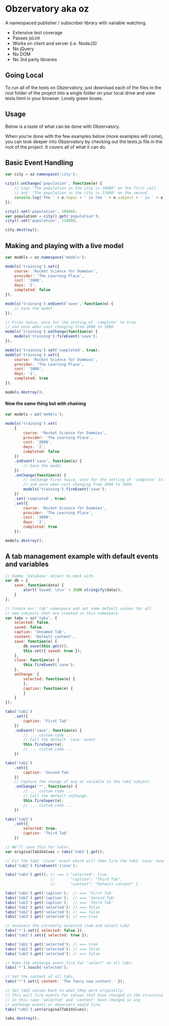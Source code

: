 Obzervatory aka oz
==================

A namespaced publisher / subscriber library with variable watching.

- Extensive test coverage
- Passes jsLint
- Works on client and server (i.e. NodeJS)
- No jQuery
- No DOM
- No 3rd party libraries

Going Local
-----------

To run all of the tests on Obzervatory, just download each of the files in the
root folder of the project into a single folder on your local drive and view 
tests.html in your browser.
Lovely green boxes.

Usage
-----

Below is a taste of what can be done with Obzervatory.

When you're done with the few examples below (more examples will come), you can look 
deeper into Obzervatory by checking out the tests.js file in the root of the project. 
It covers all of what it can do.

Basic Event Handling
--------------------
``` javascript
var city = oz.namespace('city');

city().onChange('population', function(e) { 
 	// Logs "The population in the city is 10000" on the first call
	// and  "The population in the city is 11000" on the second
	console.log('The ' + e.topic + ' in the ' + e.subject + ' is ' + e.value);
});

city().set('population', 10000);
var population = city().get('population');
city().set('population', 11000);

city.destroy();
```

Making and playing with a live model
------------------------------------
``` javascript
var models = oz.namespace('models');

models('training').set({
	course: 'Rocket Science for Dummies',
	provider: 'The Learning Place',
	cost: '2000',
	days: '2',
	completed: false
});

models('training').onEvent('save', function(e) {
	// Save the model
});

// Fires twice, once for the setting of 'complete' to true
// and once when cost changing from 2000 to 3000.
models('training').onChange(function(e) {
	models('training').fireEvent('save');
});

models('training').set('completed', true);
models('training').set({
	course: 'Rocket Science for Dummies',
	provider: 'The Learning Place',
	cost: '3000',
	days: '2',
	completed: true
});

models.destroy();
```

#### Now the same thing but with chaining

``` javascript
var models = oz('models');

models('training').set(
	{
		course: 'Rocket Science for Dummies',
		provider: 'The Learning Place',
		cost: '2000',
		days: '2',
		completed: false
	})
	.onEvent('save', function(e) {
		// Save the model
	})
	.onChange(function(e) {
		// onChange Fires twice, once for the setting of 'complete' to true
		// and once when cost changing from 2000 to 3000.
		models('training').fireEvent('save');
	})
	.set('completed', true)
	.set({
		course: 'Rocket Science for Dummies',
		provider: 'The Learning Place',
		cost: '3000',
		days: '2',
		completed: true
	});

models.destroy();
```

A tab management example with default events and variables
----------------------------------------------------------

``` javascript
// Dummy 'database' object to mock with.
var db = { 
	save: function(data) { 
		alert('Saved: \n\n' + JSON.stringify(data));
	}
};

// Create our 'tab' namespace and set some default values for all
// new subjects that are created in this namespace.
var tabs = oz('tabs', {
	selected: false,
	saved: false,
	caption: 'Unnamed Tab',
	content: 'Default content',
	save: function(e) {
		db.save(this.get());
		this.set({ saved: true });
	},
	close: function(e) {
		this.fireEvent('save');
	},
	onChange: {
		selected: function(e) {
		},
		caption: function(e) {
		}
	}
});

tabs('tab1')
	.set({
		caption: 'First Tab'
	})
	.onEvent('save', function(e) {
		// ... custom code ...
		// Call the default 'save' event.
		this.fireSuper(e);
		// ... custom code ...
	})

tabs('tab2')
	.set({
		caption: 'Second Tab'
	})
	// Capture the change of any oz variable in the tab1 subject.
	.onChange('*', function(e) {
		// ... custom code ...
		// Call the default onChange.
		this.fireSuper(e);
		// ... custom code ...
	})

tabs('tab3')
	.set({
		selected: true,
		caption: 'Third Tab'
	})

// We'll save this for later.
var originalTab1Values = tabs('tab1').get();

// Fir the tab2 'close' event which will then fire the tab2 'save' event.
tabs('tab2').fireEvent('close');

tabs('tab3').get(); // === { "selected": true, 
					//		 "caption": "Third Tab", 
					//		 "content": "Default content" }

tabs('tab1').get('caption');  // === 'First Tab'
tabs('tab2').get('caption');  // === 'Second Tab'
tabs('tab3').get('caption');  // === 'Third Tab'
tabs('tab1').get('selected'); // === false
tabs('tab2').get('selected'); // === false
tabs('tab3').get('selected'); // === true

// Unselect the currently selected item and select tab2.
tabs('*').set({ selected: false })
tabs('tab1').set({ selected: true });

tabs('tab1').get('selected'); // === true
tabs('tab2').get('selected'); // === false
tabs('tab3').get('selected'); // === false

// Make the onChange event fire for 'select' on all tabs.
tabs('*').touch('selected');

// Set the content of all tabs.
tabs('*').set({ content: 'The fancy new content.' });

// Set tab1 values back to what they were originally. 
// This will fire events for values that have changed in the structure.
// In this case 'selected' and 'content' have changed so any 
// onChange events or observers would fire.
tabs('tab1').set(originalTab1Values);

tabs.destroy();
```
